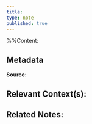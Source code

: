 ```yaml
---
title: 
type: note
published: true
---
```


%%Content:

## Metadata

**Source:** 

**Relevant Context(s):**
- 

**Related Notes:**
- 
